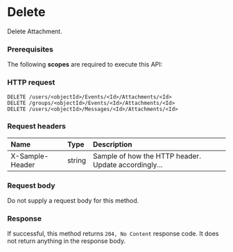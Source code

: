 # Delete

Delete Attachment.
### Prerequisites
The following **scopes** are required to execute this API: 
### HTTP request
<!-- { "blockType": "ignored" } -->
```http
DELETE /users/<objectId>/Events/<Id>/Attachments/<Id>
DELETE /groups/<objectId>/Events/<Id>/Attachments/<Id>
DELETE /users/<objectId>/Messages/<Id>/Attachments/<Id>

```
### Request headers
| Name       | Type | Description|
|:---------------|:--------|:----------|
| X-Sample-Header  | string  | Sample of how the HTTP header. Update accordingly...|

### Request body
Do not supply a request body for this method.


### Response
If successful, this method returns `204, No Content` response code. It does not return anything in the response body.


<!-- uuid: d5aca59c-83d6-42ff-874f-6f51f75744c1
2015-10-16 09:34:38 UTC -->
<!-- {
  "type": "#page.annotation",
  "description": "Delete",
  "keywords": "",
  "section": "documentation",
  "tocPath": ""
}-->